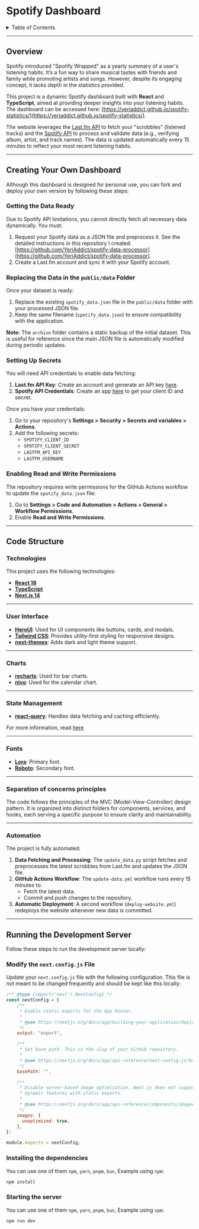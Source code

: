 # Spotify Dashboard

<!-- TABLE OF CONTENTS -->
<details>
  <summary>Table of Contents</summary>
  <ol>
    <li><a href="#overview">Overview</a></li>
    <li><a href="#creating-your-own-dashboard">Creating Your Own Dashboard</a>
      <ul>
        <li><a href="#getting-the-data-ready">Getting the Data Ready</a></li>
        <li><a href="#replacing-the-data-in-the-publicdata-folder">Replacing the Data in the `public/data` Folder</a></li>
        <li><a href="#setting-up-secrets">Setting Up Secrets</a></li>
        <li><a href="#enabling-read-and-write-permissions">Enabling Read and Write Permissions</a></li>
      </ul>
    </li>
    <li><a href="#code-structure">Code Structure</a>
      <ul>
        <li><a href="#technologies">Technologies</a></li>
        <li><a href="#user-interface">User Interface</a></li>
        <li><a href="#charts">Charts</a></li>
        <li><a href="#state-management">State Management</a></li>
        <li><a href="#fonts">Fonts</a></li>
        <li><a href="separation-of-concerns-principles">Separation of concerns principles</a></li>
        <li><a href="#automation">Automation</a></li>
      </ul>
    </li>
    <li><a href="#running-the-development-server">Running the Development Server</a>
      <ul>
        <li><a href="#modify-the-nextconfigjs-file">Modify the `next.config.js` File</a></li>
        <li><a href="#installing-the-dependencies">Installing the Dependencies</a></li>
        <li><a href="#starting-the-server">Starting the Server</a></li>
      </ul>
    </li>
  </ol>
</details>


---

## Overview

Spotify introduced "Spotify Wrapped" as a yearly summary of a user's listening habits. It’s a fun way to share musical tastes with friends and family while promoting artists and songs. However, despite its engaging concept, it lacks depth in the statistics provided.

This project is a dynamic Spotify dashboard built with **React** and **TypeScript**, aimed at providing deeper insights into your listening habits. The dashboard can be accessed here: [https://yeriaddict.github.io/spotify-statistics/](https://yeriaddict.github.io/spotify-statistics/).

The website leverages the [Last.fm API](https://www.last.fm/api) to fetch your "scrobbles" (listened tracks) and the [Spotify API](https://developer.spotify.com/documentation/web-api) to process and validate data (e.g., verifying album, artist, and track names). The data is updated automatically every 15 minutes to reflect your most recent listening habits.

---

## Creating Your Own Dashboard

Although this dashboard is designed for personal use, you can fork and deploy your own version by following these steps:

### Getting the Data Ready

Due to Spotify API limitations, you cannot directly fetch all necessary data dynamically. You must:
1. Request your Spotify data as a JSON file and preprocess it. See the detailed instructions in this repository I created: [https://github.com/YeriAddict/spotify-data-processor](https://github.com/YeriAddict/spotify-data-processor).
2. Create a Last.fm account and sync it with your Spotify account.

### Replacing the Data in the `public/data` Folder

Once your dataset is ready:
1. Replace the existing `spotify_data.json` file in the `public/data` folder with your processed JSON file.
2. Keep the same filename (`spotify_data.json`) to ensure compatibility with the application.

**Note:** The `archive` folder contains a static backup of the initial dataset. This is useful for reference since the main JSON file is automatically modified during periodic updates.

### Setting Up Secrets

You will need API credentials to enable data fetching:
1. **Last.fm API Key**: Create an account and generate an API key [here](https://www.last.fm/api/account/create).
2. **Spotify API Credentials**: Create an app [here](https://developer.spotify.com/dashboard/) to get your client ID and secret.

Once you have your credentials:
1. Go to your repository's **Settings > Security > Secrets and variables > Actions**.
2. Add the following secrets:
   - `SPOTIFY_CLIENT_ID`
   - `SPOTIFY_CLIENT_SECRET`
   - `LASTFM_API_KEY`
   - `LASTFM_USERNAME`

### Enabling Read and Write Permissions

The repository requires write permissions for the GitHub Actions workflow to update the `spotify_data.json` file:
1. Go to **Settings > Code and Automation > Actions > General > Workflow Permissions**.
2. Enable **Read and Write Permissions**.

---

## Code Structure

### Technologies

This project uses the following technologies:
- **[React 18](https://react.dev/)**
- **[TypeScript](https://www.typescriptlang.org/)**
- **[Next.js 14](https://nextjs.org/docs/getting-started)**

---

### User Interface

- **[HeroUI](https://www.heroui.com/)**: Used for UI components like buttons, cards, and modals.
- **[Tailwind CSS](https://tailwindcss.com/)**: Provides utility-first styling for responsive designs.
- **[next-themes](https://github.com/pacocoursey/next-themes/)**: Adds dark and light theme support.

---

### Charts

- **[recharts](https://recharts.org/en-US)**: Used for bar charts.
- **[nivo](https://nivo.rocks/)**: Used for the calendar chart.

---

### State Management

- **[react-query](https://tanstack.com/query/latest/docs/framework/react/overview)**: Handles data fetching and caching efficiently.

For more information, read [here](https://ui.dev/why-react-query)

---

### Fonts

- **[Lora](https://fonts.google.com/specimen/Lora)**: Primary font.
- **[Roboto](https://fonts.google.com/specimen/Roboto)**: Secondary font.

---

### Separation of concerns principles

The code follows the principles of the MVC (Model-View-Controller) design pattern. It is organized into distinct folders for components, services, and hooks, each serving a specific purpose to ensure clarity and maintainability.

---

### Automation

The project is fully automated:
1. **Data Fetching and Processing**: The `update_data.py` script fetches and preprocesses the latest scrobbles from Last.fm and updates the JSON file.
2. **GitHub Actions Workflow**: The `update-data.yml` workflow runs every 15 minutes to:
   - Fetch the latest data.
   - Commit and push changes to the repository.
3. **Automatic Deployment**: A second workflow (`deploy-website.yml`) redeploys the website whenever new data is committed.

---

## Running the Development Server

Follow these steps to run the development server locally:

### Modify the `next.config.js` File

Update your `next.config.js` file with the following configuration. This file is not meant to be changed frequently and should be kept like this locally:

```javascript
/** @type {import('next').NextConfig} */
const nextConfig = {
    /**
     * Enable static exports for the App Router.
     *
     * @see https://nextjs.org/docs/app/building-your-application/deploying/static-exports
     */
    output: "export",

    /**
     * Set base path. This is the slug of your GitHub repository.
     *
     * @see https://nextjs.org/docs/app/api-reference/next-config-js/basePath
     */
    basePath: "",

    /**
     * Disable server-based image optimization. Next.js does not support
     * dynamic features with static exports.
     *
     * @see https://nextjs.org/docs/app/api-reference/components/image#unoptimized
     */
    images: {
      unoptimized: true,
    },
};

module.exports = nextConfig;
```

### Installing the dependencies

You can use one of them `npm`, `yarn`, `pnpm`, `bun`, Example using `npm`:

```bash
npm install
```

### Starting the server

You can use one of them `npm`, `yarn`, `pnpm`, `bun`, Example using `npm`:

```bash
npm run dev
```

